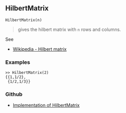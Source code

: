 ## HilbertMatrix
```
HilbertMatrix(n)
```

> gives the hilbert matrix with `n` rows and columns. 

See
* [Wikipedia - Hilbert matrix](http://en.wikipedia.org/wiki/Hilbert_matrix) 

### Examples

```
>> HilbertMatrix(2)
{{1,1/2},
 {1/2,1/3}}
```

### Github

* [Implementation of HilbertMatrix](https://github.com/axkr/symja_android_library/blob/master/symja_android_library/matheclipse-core/src/main/java/org/matheclipse/core/builtin/LinearAlgebra.java#L1944) 
